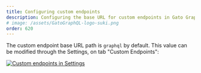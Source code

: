 ```yaml
---
title: Configuring custom endpoints
description: Configuring the base URL for custom endpoints in Gato GraphQL.
# image: /assets/GatoGraphQL-logo-suki.png
order: 620
---
```


The custom endpoint base URL path is `graphql` by default. This value can be modified through the Settings, on tab "Custom Endpoints":

<div class="img-width-1024" markdown=1>

<a href="/assets/guides/upstream/settings-custom-endpoints.png" target="_blank">![Custom endpoints in Settings](/assets/guides/upstream/settings-custom-endpoints.png "Custom endpoints in Settings")</a>

</div>

